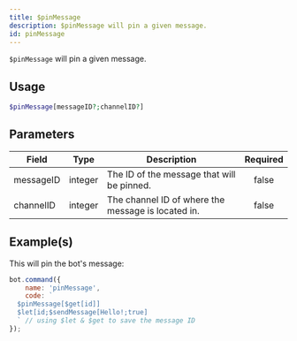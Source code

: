 ```yaml
---
title: $pinMessage
description: $pinMessage will pin a given message.
id: pinMessage
---
```


`$pinMessage` will pin a given message.

## Usage

```php
$pinMessage[messageID?;channelID?]
```

## Parameters

| Field     | Type    | Description                                        | Required |
| --------- | ------- | -------------------------------------------------- | :------: |
| messageID | integer | The ID of the message that will be pinned.         |  false   |
| channelID | integer | The channel ID of where the message is located in. |  false   |

## Example(s)

This will pin the bot's message:

```javascript
bot.command({
    name: 'pinMessage',
    code: `
  $pinMessage[$get[id]]
  $let[id;$sendMessage[Hello!;true]
  ` // using $let & $get to save the message ID
});
```